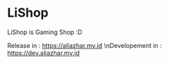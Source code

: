# LiShop
LiShop is Gaming Shop :D

Release in : https://aliazhar.my.id
\nDevelopement in : https://dev.aliazhar.my.id
